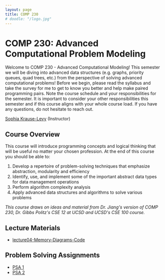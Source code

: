 ```yaml
---
layout: page
title: COMP 230
# doodle: "/logo.jpg"
---
```


# COMP 230: Advanced Computational Problem Modeling

Welcome to COMP 230 - Advanced Computational Modeling! This semester we will be diving into advanced data structures (e.g. graphs, priority queues, quad trees, etc.) from the perspective of solving advanced computational problems! Before we begin, please read the syllabus and take the survey for me to get to know you better and help make paired programming pairs.  Note the course schedule and your responsibilities for the semester. It is important to consider your other responsibilities this semester and if this course aligns with your whole course load. If you have any questions, do not hesitate to reach out.


<a href="https://www.linkedin.com/in/skrauselevy/">Sophia Krause-Levy</a> (Instructor)

## Course Overview
This course will introduce programming concepts and logical thinking that will be useful no matter your chosen profession. At the end of this course you should be able to:

1. Develop a repertoire of problem-solving techniques that emphasize abstraction, modularity and efficiency
2. Identify, use, and implement some of the important abstract data types for data management operations
3. Perform algorithm complexity analysis
4. Apply advanced data structures and algorithms to solve various problems

_This course draws on ideas and material from Dr. Jiang's version of COMP 230, Dr. Gibbs Politz's CSE 12 at UCSD and UCSD's CSE 100 course._


## Lecture Materials
- <a href="https://github.com/usd-comp230/usd-comp230.github.io/tree/main/lectures/lecture04-Memory-Diagrams-Code" target="_blank">lecture04-Memory-Diagrams-Code</a>

## Problem Solving Assignments
- <a href="https://usd-comp230.github.io/pa1/" target="_blank">PSA 1</a>
- <a href="https://usd-comp230.github.io/pa2/" target="_blank">PSA 2</a>
